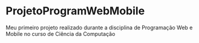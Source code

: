 # ProjetoProgramWebMobile
Meu primeiro projeto realizado durante a disciplina de Programação Web e Mobile no curso de Ciência da Computação
